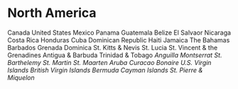 # **North America**
Canada
United States
Mexico
Panama
Guatemala
Belize
El Salvaor
Nicaraga
Costa Rica
Honduras
Cuba
Dominican Republic
Haiti
Jamaica
The Bahamas
Barbados
Grenada
Dominica
St. Kitts & Nevis
St. Lucia
St. Vincent & the Grenadines
Antigua & Barbuda
Trinidad & Tobago
*Anguilla*
*Montserrat*
*St. Barthelemy*
*St. Martin*
*St. Maarten*
*Aruba*
*Curacao*
*Bonaire*
*U.S. Virgin Islands*
*British Virgin Islands*
*Bermuda*
*Cayman Islands*
*St. Pierre & Miquelon*
